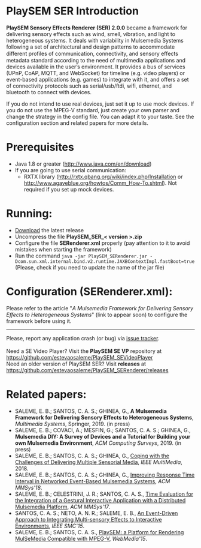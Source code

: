 # PlaySEM SER Introduction

**PlaySEM Sensory Effects Renderer (SER) 2.0.0** became a framework for delivering sensory effects such as wind, smell, vibration, and light to heterogeneous systems. It deals with variability in Mulsemedia Systems following a set of architectural and design patterns to accommodate different profiles of communication, connectivity, and sensory eﬀects metadata standard according to the need of multimedia applications and devices available in the user’s environment. It provides a bus of services (UPnP, CoAP, MQTT, and WebSocket) for timeline (e.g. video players) or event-based applications (e.g. games) to integrate with it, and offers a set of connectivity protocols such as serial/usb/ftdi, wifi, ethernet, and bluetooth to connect with devices. 

If you do not intend to use real devices, just set it up to use mock devices. If you do not use the MPEG-V standard, just create your own parser and change the strategy in the config file. You can adapt it to your taste. See the configuration section and related papers for more details. 

# Prerequisites
* Java 1.8 or greater (http://www.java.com/en/download)<br/>
* If you are going to use serial communication:
  * RXTX library (http://rxtx.qbang.org/wiki/index.php/Installation or http://www.agaveblue.org/howtos/Comm_How-To.shtml). Not required if you set up mock devices.

# Running:
* [Download](https://github.com/estevaosaleme/PlaySEM_SERenderer/releases) the latest release
* Uncompress the file **PlaySEM_SER_< version >.zip**
* Configure the file **SERenderer.xml** properly (pay attention to it to avoid mistakes when starting the framework)
* Run the command `java -jar PlaySEM_SERenderer.jar -Dcom.sun.xml.internal.bind.v2.runtime.JAXBContextImpl.fastBoot=true` (Please, check if you need to update the name of the jar file)

# Configuration (SERenderer.xml):<br />
Please refer to the article "*A Mulsemedia Framework for Delivering Sensory Effects to Heterogeneous Systems*" (link to appear soon) to configure the framework before using it. 

***
Please, report any application crash (or bug) via [issue tracker](https://github.com/estevaosaleme/PlaySEM_SERenderer/issues).<br /><br />
Need a SE Video Player? Visit the **PlaySEM SE VP** repository at https://github.com/estevaosaleme/PlaySEM_SEVideoPlayer<br />
Need an older version of PlaySEM SER? Visit **releases** at https://github.com/estevaosaleme/PlaySEM_SERenderer/releases<br />


# Related papers: 
* SALEME, E. B.; SANTOS, C. A. S.; GHINEA, G., **A Mulsemedia Framework for Delivering Sensory Effects to Heterogeneous Systems**, *Multimedia Systems*, Springer, 2019. (in press)
* SALEME, E. B.; COVACI, A.; MESFIN, G.; SANTOS, C. A. S.; GHINEA, G., **Mulsemedia DIY: A Survey of Devices and a Tutorial for Building your own Mulsemedia Environment**, *ACM Computing Surveys*, 2019. (in press)
* SALEME, E. B.; SANTOS, C. A. S.; GHINEA, G., [Coping with the Challenges of Delivering Multiple Sensorial Media](https://doi.org/10.1109/MMUL.2018.2873565), *IEEE MultiMedia*, 2018.
* SALEME, E. B.; SANTOS, C. A. S.; GHINEA, G., [Improving Response Time Interval in Networked Event-Based Mulsemedia Systems](https://doi.org/10.1145/3204949.3204965), *ACM MMSys'18*.
* SALEME, E. B.; CELESTRINI, J. R.; SANTOS, C. A. S., [Time Evaluation for the Integration of a Gestural Interactive Application with a Distributed Mulsemedia Platform](https://doi.org/10.1145/3083187.3084013), *ACM MMSys'17*.
* SANTOS, C. A. S.; NETO, A. N. R.; SALEME, E. B., [An Event-Driven Approach to Integrating Multi-sensory Effects to Interactive Environments](https://doi.org/10.1109/SMC.2015.178), *IEEE SMC'15*.
* SALEME, E. B.; SANTOS, C. A. S., [PlaySEM: a Platform for Rendering MulSeMedia Compatible with MPEG-V](http://dx.doi.org/10.1145/2820426.2820450), *WebMedia'15*.

